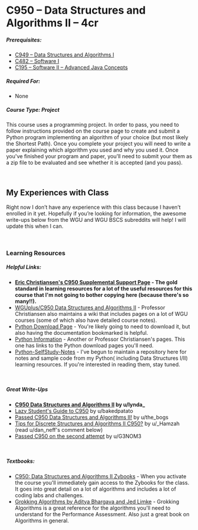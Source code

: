 # C950 – Data Structures and Algorithms II – 4cr
<h5>Prerequisites:</h5>
<ul>
<li><a href="https://github.com/arancepete/WGU_BSCS/tree/main/C949/C949.md">C949 – Data Structures and Algorithms I</a></li>
    <li><a href="https://github.com/arancepete/WGU_BSCS/tree/main/C482/C482.md">C482 – Software I</a></li>
  <li><a href="https://github.com/arancepete/WGU_BSCS/tree/main/C950/C950.md">C195 – Software II – Advanced Java Concepts</a></li>

</ul>

<h5>Required For:</h5>
<ul>
<li>None</li>
</ul>

<h5><b>Course Type:</b> Project</h5> 
<P>This course uses a programming project. In order to pass, you need to follow instructions provided on the course page to create and submit a Python program implementing an algorithm of your choice (but most likely the Shortest Path). Once you complete your project you will need to write a paper explaining which algorithm you used and why you used it. Once you've finished your program and paper, you'll need to submit your them as a zip file to be evaluated and see whether it is accepted (and you pass).</p>


<br />

<h2>My Experiences with Class</h2>
<p>Right now I don’t have any experience with this class because I haven’t enrolled in it yet. Hopefully if you’re looking for information, the awesome write-ups below from the WGU and WGU BSCS subreddits will help! I will update this when I can.</p>
<br />

<h3>Learning Resources</h3>

<h5>Helpful Links:</h5>
<ul>
  <li><b><a href="https://sites.google.com/wgu.edu/eric-christiansen/home/C950?authuser=0">Eric Christiansen's C950 Supplemental Support Page</a> - The gold standard in learning resources for a lot of the useful resources for this course that I'm not going to bother copying here (because there's so many!!).</b></li>
  <li><a href="https://motleybytes.com/w/WGUplus/C950_Data_Structures_and_Algorithms_II">WGUplus/C950 Data Structures and Algorithms II</a> - Professor Christiansen also maintains a wiki that includes pages on a lot of WGU courses (some of which also have detailed course notes).</li>
  <li><a href="https://www.python.org/downloads/">Python Download Page</a> - You're likely going to need to download it, but also having the documentation bookmarked is helpful.</li>
  <li><a href="https://sites.google.com/wgu.edu/eric-christiansen/home/python?authuser=0">Python Information</a> - Another or Professor Christiansen's pages. This one has links to the Python download pages you'll need.</li>
      <li><a href="https://github.com/Krautpaddy/Python-SelfStudy-Notes">Python-SelfStudy-Notes</a> - I've begun to maintain a repository here for notes and sample code from my Python( including Data Structures I/II) learning resources. If you're interested in reading them, stay tuned.</li>
</ul>

<br />

<h5>Great Write-Ups</h5>
<ul>
  <li><b><a href="https://www.reddit.com/r/WGU_CompSci/comments/bxbqxi/c950_data_structures_and_algorithms_ii/">C950 Data Structures and Algorithms II</a> by u/lynda_</b></li>
  <li><a href="https://www.reddit.com/r/WGU_CompSci/comments/g0rd0k/lazy_students_guide_to_c950/">Lazy Student's Guide to C950</a> by u/bakedpatato</li>
  <li><a href="https://www.reddit.com/r/WGU_CompSci/comments/galm4w/passed_c950_data_structures_and_algorithms_ii/">Passed C950 Data Structures and Algorithms II!</a> by u/the_bogs</li>
  <li><a href="https://www.reddit.com/r/WGU_CompSci/comments/aby705/tips_for_discrete_structures_and_algorithms_ii/">Tips for Discrete Structures and Algorithms II C950?</a> by u/_Hamzah (read u/dan_neff's comment below)</li>
  <li><a href="https://www.reddit.com/r/WGU_CompSci/comments/gm2p7x/passed_c950_on_the_second_attempt/">Passed C950 on the second attempt</a> by u/G3NOM3</li>
</ul>

<br />

<h5>Textbooks:</h5>
<ul>
  <li><a href="https://learn.zybooks.com/zybook/WGUC950AY20182019">C950: Data Structures and Algorithms II Zybooks</a> - When you activate the course you'll immediately gain access to the Zybooks for the class. It goes into great detail on a lot of algorithms and includes a lot of coding labs and challenges.</li>
<li><a href="https://www.oreilly.com/library/view/grokking-algorithms/9781617292231">Grokking Algorithms by Aditya Bhargava and Jed Limke</a> - Grokking Algorithms is a great reference for the algorithms you'll need to understand for the Performance Assessment. Also just a great book on Algorithms in general.</li>
</ul>
